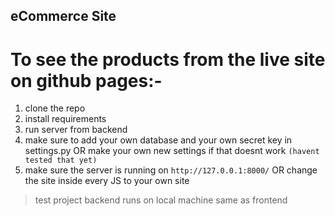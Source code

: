 ## eCommerce Site

# To see the products from the live site on github pages:-

1) clone the repo
2) install requirements
3) run server from backend
4) make sure to add your own database and your own secret key in settings.py OR make your own new settings if that doesnt work ```(havent tested that yet)```
5) make sure the server is running on ```http://127.0.0.1:8000/``` OR change the site inside every JS to your own site


>test project backend runs on local machine same as frontend 
